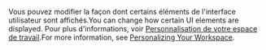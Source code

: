 <span data-ttu-id="09eba-101">Vous pouvez modifier la façon dont certains éléments de l'interface utilisateur sont affichés.</span><span class="sxs-lookup"><span data-stu-id="09eba-101">You can change how certain UI elements are displayed.</span></span> <span data-ttu-id="09eba-102">Pour plus d'informations, voir [Personnalisation de votre espace de travail](../ui-personalization-user.md).</span><span class="sxs-lookup"><span data-stu-id="09eba-102">For more information, see [Personalizing Your Workspace](../ui-personalization-user.md).</span></span>
